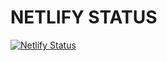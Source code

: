 # NETLIFY STATUS
[![Netlify Status](https://api.netlify.com/api/v1/badges/b93276f5-69e6-4b01-b643-36f7a3f3bcfb/deploy-status)](https://app.netlify.com/sites/emejulu-portfolio/deploys)
